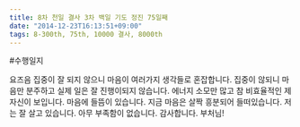 ```yaml
---
title: 8차 천일 결사 3차 백일 기도 정진 75일째
date: "2014-12-23T16:13:51+09:00"
tags: 8-300th, 75th, 10000 결사, 8000th
---
```


#수행일지

요즈음 집중이 잘 되지 않으니 마음이 여러가지 생각들로 혼잡합니다. 집중이 않되니 마음만 분주하고 실제 일은 잘 진행이되지 않습니다. 에너지 소모만 많고 참 비효율적인 제 자신이 보입니다. 마음에 들뜸이 있습니다. 지금 마음은 살짝 흥분되어 들떠있습니다. 저는 잘 살고 있습니다. 아무 부족함이 없습니다. 감사합니다. 부처님!
